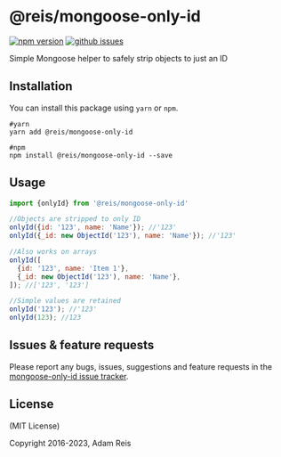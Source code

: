 # @reis/mongoose-only-id

[![npm version](https://img.shields.io/npm/v/@reis/mongoose-only-id.svg)](https://www.npmjs.com/package/@reis/mongoose-only-id)
[![github issues](https://img.shields.io/github/issues/adamreisnz/mongoose-only-id.svg)](https://github.com/adamreisnz/mongoose-only-id/issues)

Simple Mongoose helper to safely strip objects to just an ID

## Installation

You can install this package using `yarn` or `npm`.

```shell
#yarn
yarn add @reis/mongoose-only-id

#npm
npm install @reis/mongoose-only-id --save
```

## Usage

```js
import {onlyId} from '@reis/mongoose-only-id'

//Objects are stripped to only ID
onlyId({id: '123', name: 'Name'}); //'123'
onlyId({_id: new ObjectId('123'), name: 'Name'}); //'123'

//Also works on arrays
onlyId([
  {id: '123', name: 'Item 1'},
  {_id: new ObjectId('123'), name: 'Name'},
]); //['123', '123']

//Simple values are retained
onlyId('123'); //'123'
onlyId(123); //123
```

## Issues & feature requests

Please report any bugs, issues, suggestions and feature requests in the [mongoose-only-id issue tracker](https://github.com/adamreisnz/mongoose-only-id/issues).

## License

(MIT License)

Copyright 2016-2023, Adam Reis
